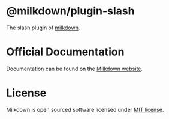 # @milkdown/plugin-slash

The slash plugin of [milkdown](https://milkdown.dev/).

# Official Documentation

Documentation can be found on the [Milkdown website](https://milkdown.dev/plugin-slash).

# License

Milkdown is open sourced software licensed under [MIT license](https://github.com/Milkdown/milkdown/blob/main/LICENSE).
